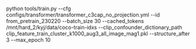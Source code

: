 python tools/train.py --cfg configs/transformer/transformer_c3cap_no_projection.yml --id from_pretrain_230220 --batch_size 30 --cached_tokens /mnt/hard_2/kyj/data/coco-train-idxs --clip_confounder_dictionary_path clip_feature_train_cluster_k1000_aug3_all_image_mag1.pkl --structure_after 3 --max_epoch 10
